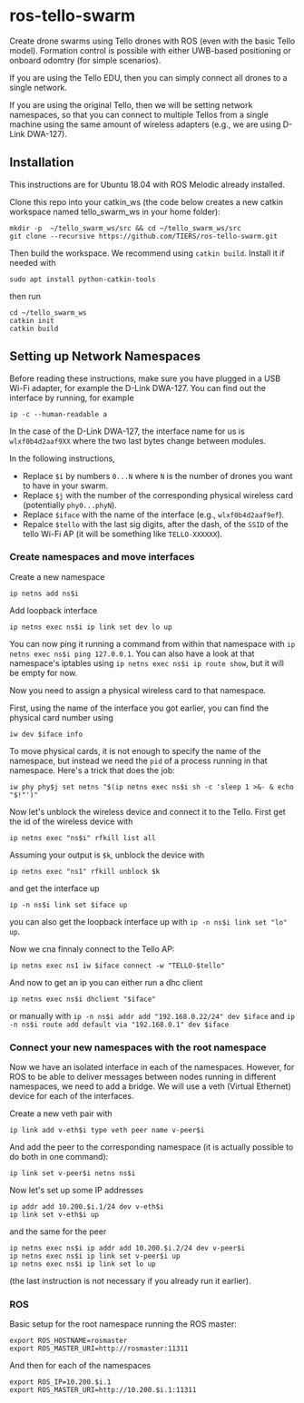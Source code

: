 # ros-tello-swarm

Create drone swarms using Tello drones with ROS (even with the basic Tello model). Formation control is possible with either UWB-based positioning or onboard odomtry (for simple scenarios).

If you are using the Tello EDU, then you can simply connect all drones to a single network.

If you are using the original Tello, then we will be setting network namespaces, so that you can connect to multiple Tellos from a single machine using the same amount of wireless adapters (e.g., we are using D-Link DWA-127).

## Installation

This instructions are for Ubuntu 18.04 with ROS Melodic already installed.

Clone this repo into your catkin_ws (the code below creates a new catkin workspace named tello_swarm_ws in your home folder):
```
mkdir -p  ~/tello_swarm_ws/src && cd ~/tello_swarm_ws/src
git clone --recursive https://github.com/TIERS/ros-tello-swarm.git
```

Then build the workspace. We recommend using `catkin build`. Install it if needed with
```
sudo apt install python-catkin-tools
```

then run
```
cd ~/tello_swarm_ws
catkin init
catkin build
```


## Setting up Network Namespaces

Before reading these instructions, make sure you have plugged in a USB Wi-Fi adapter, for example the D-Link DWA-127. You can find out the interface by running, for example
```
ip -c --human-readable a
```

In the case of the D-Link DWA-127, the interface name for us is `wlxf0b4d2aaf9XX` where the two last bytes change between modules.


In the following instructions, 
- Replace `$i` by numbers `0...N` where `N` is the number of drones you want to have in your swarm. 
- Replace `$j` with the number of the corresponding physical wireless card (potentially `phy0...phyN`). 
- Replace `$iface` with the name of the interface (e.g., `wlxf0b4d2aaf9ef`).
- Repalce `$tello` with the last sig digits, after the dash, of the `SSID` of the tello Wi-Fi AP (it will be something like `TELLO-XXXXXX`).

### Create namespaces and move interfaces

Create a new namespace
```
ip netns add ns$i
```

Add loopback interface
```
ip netns exec ns$i ip link set dev lo up
```

You can now ping it running a command from within that namespace with `ip netns exec ns$i ping 127.0.0.1`. You can also have a look at that namespace's iptables using `ip netns exec ns$i ip route show`, but it will be empty for now.

Now you need to assign a physical wireless card to that namespace.

First, using the name of the interface you got earlier, you can find the physical card number using 
```
iw dev $iface info 
```

To move physical cards, it is not enough to specify the name of the namespace, but instead we need the `pid` of a process running in that namespace. Here's a trick that does the job:
```
iw phy phy$j set netns "$(ip netns exec ns$i sh -c 'sleep 1 >&- & echo "$!"')" 
```

Now let's unblock the wireless device and connect it to the Tello. First get the id of the wireless device with
```
ip netns exec "ns$i" rfkill list all
```

Assuming your output is `$k`, unblock the device with
```
ip netns exec "ns1" rfkill unblock $k
```

and get the interface up
```
ip -n ns$i link set $iface up
```

you can also get the loopback interface up with `ip -n ns$i link set "lo" up`.

Now we cna finnaly connect to the Tello AP:
```
ip netns exec ns1 iw $iface connect -w "TELLO-$tello"
```

And now to get an ip you can either run a dhc client
```
ip netns exec ns$i dhclient "$iface"
```

or manually with `ip -n ns$i addr add "192.168.0.22/24" dev $iface` and `ip -n ns$i route add default via "192.168.0.1" dev $iface`

### Connect your new namespaces with the root namespace

Now we have an isolated interface in each of the namespaces. However, for ROS to be able to deliver messages between nodes running in different namespaces, we need to add a bridge. We will use a veth (Virtual Ethernet) device for each of the interfaces.

Create a new veth pair with
```
ip link add v-eth$i type veth peer name v-peer$i
```

And add the peer to the corresponding namespace (it is actually possible to do both in one command):
```
ip link set v-peer$i netns ns$i
```

Now let's set up some IP addresses
```
ip addr add 10.200.$i.1/24 dev v-eth$i
ip link set v-eth$i up
```

and the same for the peer
```
ip netns exec ns$i ip addr add 10.200.$i.2/24 dev v-peer$i
ip netns exec ns$i ip link set v-peer$i up
ip netns exec ns$i ip link set lo up
```
(the last instruction is not necessary if you already run it earlier).

### ROS

Basic setup for the root namespace running the ROS master:
```
export ROS_HOSTNAME=rosmaster
export ROS_MASTER_URI=http://rosmaster:11311
```

And then for each of the namespaces
```
export ROS_IP=10.200.$i.1
export ROS_MASTER_URI=http://10.200.$i.1:11311
```